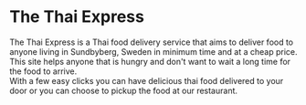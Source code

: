# **The Thai Express**
The Thai Express is a Thai food delivery service that aims to deliver food to anyone living in Sundbyberg, Sweden in minimum time and at a cheap price.
<br>
This site helps anyone that is hungry and don't want to wait a long time for the food to arrive.
<br>
With a few easy clicks you can have delicious thai food delivered to your door or you can choose to pickup the food at our restaurant.